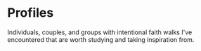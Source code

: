 # Profiles

Individuals, couples, and groups with intentional faith walks I've encountered that are worth studying and taking inspiration from.
